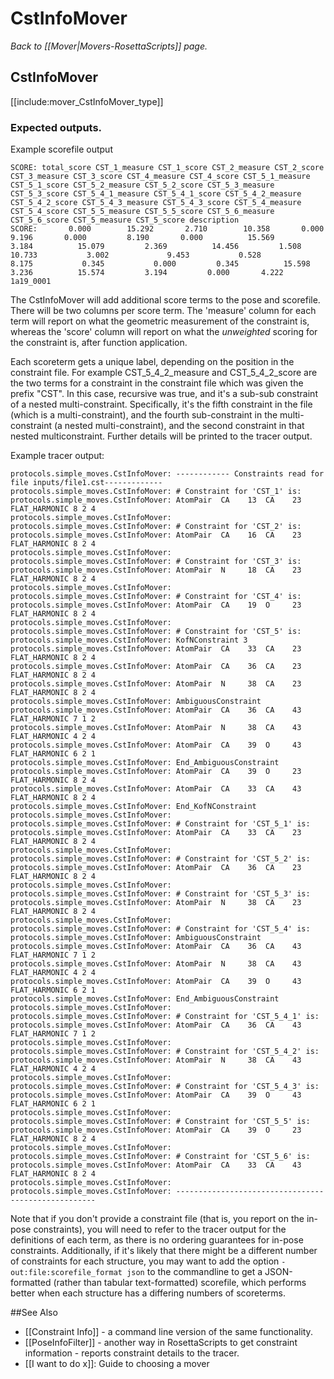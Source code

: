 # CstInfoMover
*Back to [[Mover|Movers-RosettaScripts]] page.*
## CstInfoMover

[[include:mover_CstInfoMover_type]]

### Expected outputs.

Example scorefile output
```
SCORE: total_score CST_1_measure CST_1_score CST_2_measure CST_2_score CST_3_measure CST_3_score CST_4_measure CST_4_score CST_5_1_measure CST_5_1_score CST_5_2_measure CST_5_2_score CST_5_3_measure CST_5_3_score CST_5_4_1_measure CST_5_4_1_score CST_5_4_2_measure CST_5_4_2_score CST_5_4_3_measure CST_5_4_3_score CST_5_4_measure CST_5_4_score CST_5_5_measure CST_5_5_score CST_5_6_measure CST_5_6_score CST_5_measure CST_5_score description 
SCORE:       0.000        15.292       2.710        10.358       0.000         9.196       0.000         8.190       0.000          15.569         3.184          15.079         2.369          14.456         1.508            10.733           3.002             9.453           0.528             8.175           0.345           0.000         0.345          15.598         3.236          15.574         3.194         0.000       4.222 1a19_0001
```

The CstInfoMover will add additional score terms to the pose and scorefile. There will be two columns per score term. The 'measure' column for each term will report on what the geometric measurement of the constraint is, whereas the 'score' column will report on what the *unweighted* scoring for the constraint is, after function application.

Each scoreterm gets a unique label, depending on the position in the constraint file. For example CST_5_4_2_measure and CST_5_4_2_score are the two terms for a constraint in the constraint file which was given the prefix "CST". In this case, recursive was true, and it's a sub-sub constraint of a nested multi-constraint. Specifically, it's the fifth constraint in the file (which is a multi-constraint), and the fourth sub-constraint in the multi-constraint (a nested multi-constraint), and the second constraint in that nested multiconstraint. Further details will be printed to the tracer output.

Example tracer output:
```
protocols.simple_moves.CstInfoMover: ------------ Constraints read for file inputs/file1.cst-------------
protocols.simple_moves.CstInfoMover: # Constraint for 'CST_1' is:
protocols.simple_moves.CstInfoMover: AtomPair  CA    13  CA    23 FLAT_HARMONIC 8 2 4
protocols.simple_moves.CstInfoMover: 
protocols.simple_moves.CstInfoMover: # Constraint for 'CST_2' is:
protocols.simple_moves.CstInfoMover: AtomPair  CA    16  CA    23 FLAT_HARMONIC 8 2 4
protocols.simple_moves.CstInfoMover: 
protocols.simple_moves.CstInfoMover: # Constraint for 'CST_3' is:
protocols.simple_moves.CstInfoMover: AtomPair  N     18  CA    23 FLAT_HARMONIC 8 2 4
protocols.simple_moves.CstInfoMover: 
protocols.simple_moves.CstInfoMover: # Constraint for 'CST_4' is:
protocols.simple_moves.CstInfoMover: AtomPair  CA    19  O     23 FLAT_HARMONIC 8 2 4
protocols.simple_moves.CstInfoMover: 
protocols.simple_moves.CstInfoMover: # Constraint for 'CST_5' is:
protocols.simple_moves.CstInfoMover: KofNConstraint 3
protocols.simple_moves.CstInfoMover: AtomPair  CA    33  CA    23 FLAT_HARMONIC 8 2 4
protocols.simple_moves.CstInfoMover: AtomPair  CA    36  CA    23 FLAT_HARMONIC 8 2 4
protocols.simple_moves.CstInfoMover: AtomPair  N     38  CA    23 FLAT_HARMONIC 8 2 4
protocols.simple_moves.CstInfoMover: AmbiguousConstraint
protocols.simple_moves.CstInfoMover: AtomPair  CA    36  CA    43 FLAT_HARMONIC 7 1 2
protocols.simple_moves.CstInfoMover: AtomPair  N     38  CA    43 FLAT_HARMONIC 4 2 4
protocols.simple_moves.CstInfoMover: AtomPair  CA    39  O     43 FLAT_HARMONIC 6 2 1
protocols.simple_moves.CstInfoMover: End_AmbiguousConstraint
protocols.simple_moves.CstInfoMover: AtomPair  CA    39  O     23 FLAT_HARMONIC 8 2 4
protocols.simple_moves.CstInfoMover: AtomPair  CA    33  CA    43 FLAT_HARMONIC 8 2 4
protocols.simple_moves.CstInfoMover: End_KofNConstraint
protocols.simple_moves.CstInfoMover: 
protocols.simple_moves.CstInfoMover: # Constraint for 'CST_5_1' is:
protocols.simple_moves.CstInfoMover: AtomPair  CA    33  CA    23 FLAT_HARMONIC 8 2 4
protocols.simple_moves.CstInfoMover: 
protocols.simple_moves.CstInfoMover: # Constraint for 'CST_5_2' is:
protocols.simple_moves.CstInfoMover: AtomPair  CA    36  CA    23 FLAT_HARMONIC 8 2 4
protocols.simple_moves.CstInfoMover: 
protocols.simple_moves.CstInfoMover: # Constraint for 'CST_5_3' is:
protocols.simple_moves.CstInfoMover: AtomPair  N     38  CA    23 FLAT_HARMONIC 8 2 4
protocols.simple_moves.CstInfoMover: 
protocols.simple_moves.CstInfoMover: # Constraint for 'CST_5_4' is:
protocols.simple_moves.CstInfoMover: AmbiguousConstraint
protocols.simple_moves.CstInfoMover: AtomPair  CA    36  CA    43 FLAT_HARMONIC 7 1 2
protocols.simple_moves.CstInfoMover: AtomPair  N     38  CA    43 FLAT_HARMONIC 4 2 4
protocols.simple_moves.CstInfoMover: AtomPair  CA    39  O     43 FLAT_HARMONIC 6 2 1
protocols.simple_moves.CstInfoMover: End_AmbiguousConstraint
protocols.simple_moves.CstInfoMover: 
protocols.simple_moves.CstInfoMover: # Constraint for 'CST_5_4_1' is:
protocols.simple_moves.CstInfoMover: AtomPair  CA    36  CA    43 FLAT_HARMONIC 7 1 2
protocols.simple_moves.CstInfoMover: 
protocols.simple_moves.CstInfoMover: # Constraint for 'CST_5_4_2' is:
protocols.simple_moves.CstInfoMover: AtomPair  N     38  CA    43 FLAT_HARMONIC 4 2 4
protocols.simple_moves.CstInfoMover: 
protocols.simple_moves.CstInfoMover: # Constraint for 'CST_5_4_3' is:
protocols.simple_moves.CstInfoMover: AtomPair  CA    39  O     43 FLAT_HARMONIC 6 2 1
protocols.simple_moves.CstInfoMover: 
protocols.simple_moves.CstInfoMover: # Constraint for 'CST_5_5' is:
protocols.simple_moves.CstInfoMover: AtomPair  CA    39  O     23 FLAT_HARMONIC 8 2 4
protocols.simple_moves.CstInfoMover: 
protocols.simple_moves.CstInfoMover: # Constraint for 'CST_5_6' is:
protocols.simple_moves.CstInfoMover: AtomPair  CA    33  CA    43 FLAT_HARMONIC 8 2 4
protocols.simple_moves.CstInfoMover: 
protocols.simple_moves.CstInfoMover: ----------------------------------------------------
```

Note that if you don't provide a constraint file (that is, you report on the in-pose constraints), you will need to refer to the tracer output for the definitions of each term, as there is no ordering guarantees for in-pose constraints. Additionally, if it's likely that there might be a different number of constraints for each structure, you may want to add the option `-out:file:scorefile_format json` to the commandline to get a JSON-formatted (rather than tabular text-formatted) scorefile, which performs better when each structure has a differing numbers of scoreterms.

##See Also

* [[Constraint Info]] - a command line version of the same functionality.
* [[PoseInfoFilter]] - another way in RosettaScripts to get constraint information - reports constraint details to the tracer.
* [[I want to do x]]: Guide to choosing a mover